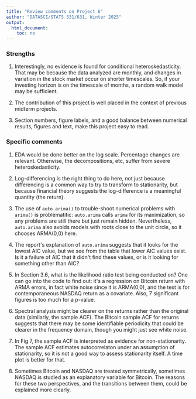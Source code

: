 ```yaml
---
title: "Review comments on Project 6"
author: "DATASCI/STATS 531/631, Winter 2025"
output:
  html_document:
    toc: no
---
```


### Strengths

1. Interestingly, no evidence is found for conditional heteroskedasticity. That may be because the data analyzed are monthly, and changes in variation in the stock market occur on shorter timescales. So, if your investing horizon is on the timescale of months, a random walk model may be sufficient.

1. The contribution of this project is well placed in the context of previous midterm projects.

1. Section numbers, figure labels, and a good balance between numerical results, figures and text, make this project easy to read. 

### Specific comments

1. EDA would be done better on the log scale. Percentage changes are relevant. Otherwise, the decompositions, etc, suffer from severe heteroskedasticity.

1. Log-differencing is the right thing to do here, not just because differencing is a common way to try to transform to stationarity, but because financial theory suggests the log-difference is a meaningful quantity (the return).

1. The use of `auto.arima()` to trouble-shoot numerical problems with `arima()` is problematitic: `auto.arima` calls `arima` for its maximization, so any problems are still there but just remain hidden. Nevertheless, `auto.arima` also avoids models with roots close to the unit circle, so it chooses ARMA(0,0) here.

1. The report's explanation of `auto.arima` suggests that it looks for the lowest AIC value, but we see from the table that lower AIC values exist. Is it a failure of AIC that it didn't find these values, or is it looking for something other than AIC?

1. In Section 3.6, what is the likelihood ratio test being conducted on? One can go into the code to find out: it's a regression on Bitcoin return with ARMA errors, in fact white noise since it is ARMA(0,0), and the test is for contemporaneous NASDAQ return as a covariate. Also, 7 significant figures is too much for a p-value.

1. Spectral analysis might be clearer on the returns rather than the original data (similarly, the sample ACF). The Bitcoin sample ACF for returns suggests that there may be some identifiable periodicity that could be clearer in the frequency domain, though you might just see white noise. 

1. In Fig 7, the sample ACF is interpreted as evidence for non-stationarity. The sample ACF estimates autocorrelaton under an assumption of stationarity, so it is not a good way to assess stationarity itself. A time plot is better for that.

1. Sometimes Bitcoin and NASDAQ are treated symmetrically, sometimes NASDAQ is studied as an explanatory variable for Bitcoin. The reasons for these two perspectives, and the transitions between them, could be explained more clearly. 
